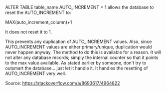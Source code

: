 ALTER TABLE table_name AUTO_INCREMENT = 1 allows the database to reset the AUTO_INCREMENT to:

MAX(auto_increment_column)+1

It does not reset it to 1.

This prevents any duplication of AUTO_INCREMENT values. Also, since AUTO_INCREMENT values are either primary/unique, 
duplication would never happen anyway. The method to do this is available for a reason. It will not alter any database records; 
simply the internal counter so that it points to the max value available. As stated earlier by someone, don't try to outsmart the database... 
just let it handle it. It handles the resetting of AUTO_INCREMENT very well.

Source: https://stackoverflow.com/a/8693617/4964822
